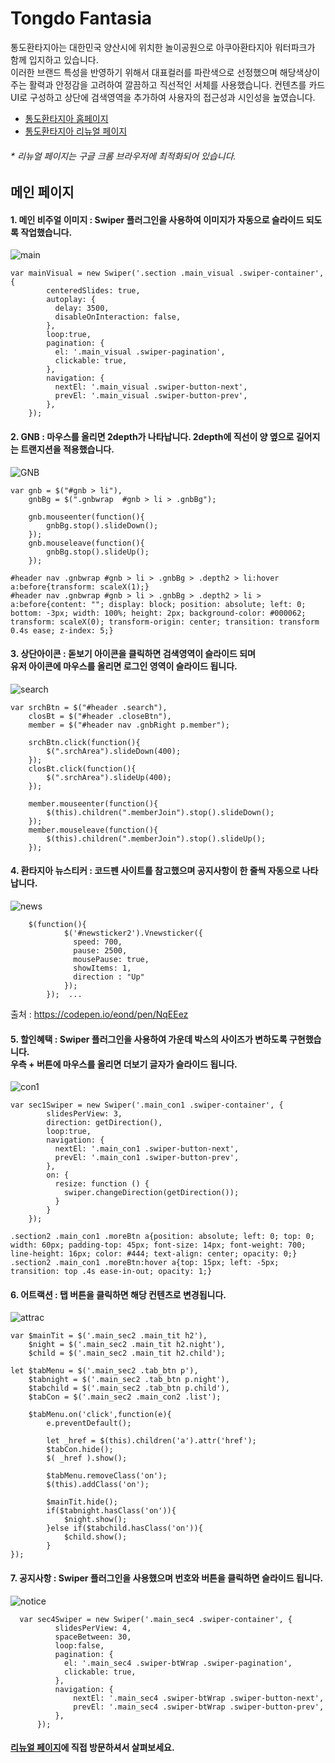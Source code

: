 # Tongdo Fantasia

통도환타지아는 대한민국 양산시에 위치한 놀이공원으로 아쿠아환타지아 워터파크가 함께 입지하고 있습니다.<br>
이러한 브랜드 특성을 반영하기 위해서 대표컬러를 파란색으로 선정했으며 해당색상이 주는 활력과 안정감을 고려하여 깔끔하고 직선적인 서체를 사용했습니다.
컨텐츠를 카드UI로 구성하고 상단에 검색영역을 추가하여 사용자의 접근성과 시인성을 높였습니다.

- [통도환타지아 홈페이지](https://www.fantasia.co.kr/main.htm)
- [통도환타지아 리뉴얼 페이지](http://yeji-jung.com/project/tongdo/index.html)

###### * *리뉴얼 페이지는 구글 크롬 브라우저에 최적화되어 있습니다.* ######

## 메인 페이지 ##

#### 1. 메인 비주얼 이미지 : Swiper 플러그인을 사용하여 이미지가 자동으로 슬라이드 되도록 작업했습니다. ####

![main](https://user-images.githubusercontent.com/74514595/113656346-aaf0af00-96d6-11eb-91aa-3759db5905ac.jpg)

    var mainVisual = new Swiper('.section .main_visual .swiper-container', {
            centeredSlides: true,
            autoplay: {
              delay: 3500,
              disableOnInteraction: false,
            },
            loop:true,
            pagination: {
              el: '.main_visual .swiper-pagination',
              clickable: true,
            },
            navigation: {
              nextEl: '.main_visual .swiper-button-next',
              prevEl: '.main_visual .swiper-button-prev',
            },
        });
      
      
#### 2. GNB : 마우스를 올리면 2depth가 나타납니다. 2depth에 직선이 양 옆으로 길어지는 트랜지션을 적용했습니다. ####

![GNB](https://user-images.githubusercontent.com/74514595/113657238-7978e300-96d8-11eb-94e0-1c0deeb99b9f.jpg)

    var gnb = $("#gnb > li"),
        gnbBg = $(".gnbwrap  #gnb > li > .gnbBg");
        
        gnb.mouseenter(function(){
            gnbBg.stop().slideDown();
        });
        gnb.mouseleave(function(){
            gnbBg.stop().slideUp();
        });
    
    #header nav .gnbwrap #gnb > li > .gnbBg > .depth2 > li:hover a:before{transform: scaleX(1);}
    #header nav .gnbwrap #gnb > li > .gnbBg > .depth2 > li > a:before{content: ""; display: block; position: absolute; left: 0; bottom: -3px; width: 100%; height: 2px; background-color: #000062; transform: scaleX(0); transform-origin: center; transition: transform 0.4s ease; z-index: 5;}


#### 3. 상단아이콘 : 돋보기 아이콘을 클릭하면 검색영역이 슬라이드 되며<br> 유저 아이콘에 마우스를 올리면 로그인 영역이 슬라이드 됩니다. ####

![search](https://user-images.githubusercontent.com/74514595/113657898-e9d43400-96d9-11eb-9f45-7a454248329b.jpg)

    var srchBtn = $("#header .search"),
        closBt = $("#header .closeBtn"),
        member = $("#header nav .gnbRight p.member"); 

        srchBtn.click(function(){
            $(".srchArea").slideDown(400);
        });
        closBt.click(function(){
            $(".srchArea").slideUp(400);
        });

        member.mouseenter(function(){
            $(this).children(".memberJoin").stop().slideDown();
        });
        member.mouseleave(function(){
            $(this).children(".memberJoin").stop().slideUp();
        });
        
#### 4. 환타지아 뉴스티커 : 코드펜 사이트를 참고했으며 공지사항이 한 줄씩 자동으로 나타납니다. ####       

![news](https://user-images.githubusercontent.com/74514595/113662482-26f0f400-96e3-11eb-8c7c-97a304b2bcc6.jpg)


        $(function(){
                $('#newsticker2').Vnewsticker({
                  speed: 700,         
                  pause: 2500,       
                  mousePause: true,  
                  showItems: 1,    
                  direction : "Up" 
                });
            });  ...
            
출처 : https://codepen.io/eond/pen/NqEEez

#### 5. 할인혜택 : Swiper 플러그인을 사용하여 가운데 박스의 사이즈가 변하도록 구현했습니다.<br> 우측 + 버튼에 마우스를 올리면 더보기 글자가 슬라이드 됩니다. ####

![con1](https://user-images.githubusercontent.com/74514595/113659292-ac24da80-96dc-11eb-83ca-2c2a9ea297c7.jpg)

    var sec1Swiper = new Swiper('.main_con1 .swiper-container', {
            slidesPerView: 3,
            direction: getDirection(),
            loop:true,
            navigation: {
              nextEl: '.main_con1 .swiper-button-next',
              prevEl: '.main_con1 .swiper-button-prev',
            },
            on: {
              resize: function () {
                swiper.changeDirection(getDirection());
              }
            }
        });
        
    .section2 .main_con1 .moreBtn a{position: absolute; left: 0; top: 0; width: 60px; padding-top: 45px; font-size: 14px; font-weight: 700; line-height: 16px; color: #444; text-align: center; opacity: 0;}
    .section2 .main_con1 .moreBtn:hover a{top: 15px; left: -5px; transition: top .4s ease-in-out; opacity: 1;}


#### 6. 어트랙션 : 탭 버튼을 클릭하면 해당 컨텐츠로 변경됩니다. ####

![attrac](https://user-images.githubusercontent.com/74514595/113662899-fb223e00-96e3-11eb-882e-d5be0100c92e.jpg)

    var $mainTit = $('.main_sec2 .main_tit h2'),
        $night = $('.main_sec2 .main_tit h2.night'),
        $child = $('.main_sec2 .main_tit h2.child');

    let $tabMenu = $('.main_sec2 .tab_btn p'),
        $tabnight = $('.main_sec2 .tab_btn p.night'),
        $tabchild = $('.main_sec2 .tab_btn p.child'),
        $tabCon = $('.main_sec2 .main_con2 .list');

        $tabMenu.on('click',function(e){
            e.preventDefault(); 

            let _href = $(this).children('a').attr('href');
            $tabCon.hide();
            $( _href ).show();
            
            $tabMenu.removeClass('on');
            $(this).addClass('on');

            $mainTit.hide();
            if($tabnight.hasClass('on')){
                $night.show();
            }else if($tabchild.hasClass('on')){
                $child.show();
            }
    });

#### 7. 공지사항 : Swiper 플러그인을 사용했으며 번호와 버튼을 클릭하면 슬라이드 됩니다. ####

![notice](https://user-images.githubusercontent.com/74514595/113660636-83521480-96df-11eb-9977-636bb4bca2f0.jpg)

      var sec4Swiper = new Swiper('.main_sec4 .swiper-container', {
              slidesPerView: 4,
              spaceBetween: 30,
              loop:false,
              pagination: {
                el: '.main_sec4 .swiper-btWrap .swiper-pagination',
                clickable: true,
              },
              navigation: {
                  nextEl: '.main_sec4 .swiper-btWrap .swiper-button-next',
                  prevEl: '.main_sec4 .swiper-btWrap .swiper-button-prev',
              },
          });

#### [리뉴얼 페이지](http://yeji-jung.com/project/tongdo/index.html)에 직접 방문하셔서 살펴보세요. ####
